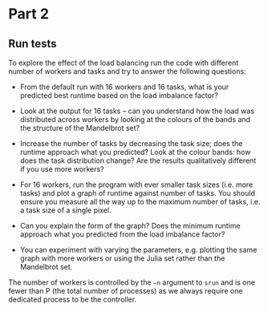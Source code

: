 # Part 2

## Run tests

To explore the effect of the load balancing run the code with different number of workers and tasks and try to answer the following questions:

- From the default run with 16 workers and 16 tasks, what is your predicted best runtime based on the load imbalance factor?

- Look at the output for 16 tasks – can you understand how the load was distributed across workers by looking at the colours of the bands and the structure of the Mandelbrot set?

- Increase the number of tasks by decreasing the task size; does the runtime approach what you predicted? Look at the colour bands: how does the task distribution change? Are the results qualitatively different if you use more workers?

- For 16 workers, run the program with ever smaller task sizes (i.e. more tasks) and plot a graph of runtime against number of tasks. You should ensure you measure all the way up to the maximum number of tasks, i.e. a task size of a single pixel.

- Can you explain the form of the graph? Does the minimum runtime approach what you predicted from the load imbalance factor?

- You can experiment with varying the parameters, e.g. plotting the same graph with more workers or using the Julia set rather than the Mandelbrot set.


The number of workers is controlled by the ``–n`` argument to ``srun`` and is one fewer than P (the total number of processes) as we always require one dedicated process to be the controller.
